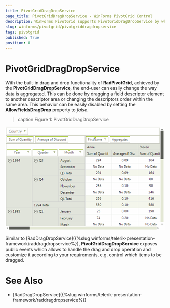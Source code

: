 ```yaml
---
title: PivotGridDragDropService
page_title: PivotGridDragDropService - WinForms PivotGrid Control
description: WinForms PivotGrid supports PivotGridDragDropService by which the end-user can easily change the way data is aggregated.  
slug: winforms/pivotgrid/pivotgriddragdropservice
tags: pivotgrid
published: True 
position: 0
---
```


# PivotGridDragDropService

With the built-in drag and drop functionality of **RadPivotGrid**, achieved by the **PivotGridDragDropService**, the end-user can easily change the way data is aggregated. This can be done by dragging a field descriptor element to another descriptor area or changing the descriptors order within the same area. This behavior can be easily disabled by setting the **AllowFieldsDragDrop** property to *false*.

>caption Figure 1: PivotGridDragDropService

![pivotgrid-drag-and-drop-pivotgriddragdropservice 001](images/pivotgrid-drag-and-drop-pivotgriddragdropservice001.gif)

Similar to [RadDragDropService]({%slug winforms/telerik-presentation-framework/raddragdropservice%}), **PivotGridDragDropService** exposes public events which allows to handle the drag and drop operation and customize it according to your requirements, e.g. control which items to be dragged.

# See Also

* [RadDragDropService]({%slug winforms/telerik-presentation-framework/raddragdropservice%})	